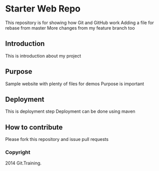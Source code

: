 # Starter Web Repo

This repository is for showing how Git and GitHub work
Adding a file for rebase from master
More changes from my feature branch too

## Introduction

This is introduction about my project

## Purpose

Sample website with plenty of files for demos
Purpose is important

## Deployment

This is deployment step
Deployment can be done using maven

## How to contribute

Please fork this repository and issue pull requests

### Copyright

2014 Git.Training.